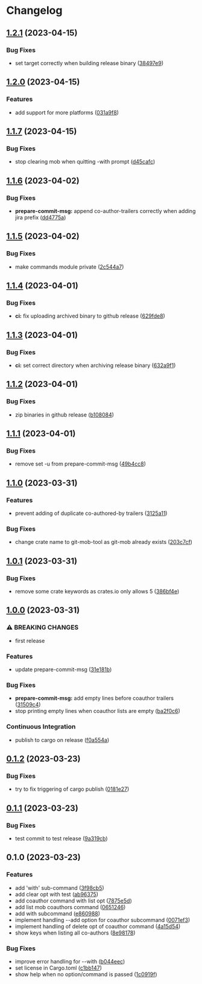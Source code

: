 # Changelog

## [1.2.1](https://github.com/Mubashwer/git-mob/compare/v1.2.0...v1.2.1) (2023-04-15)


### Bug Fixes

* set target correctly when building release binary ([38497e9](https://github.com/Mubashwer/git-mob/commit/38497e942afdd27a9239cc88121dea84e0f3d46a))

## [1.2.0](https://github.com/Mubashwer/git-mob/compare/v1.1.7...v1.2.0) (2023-04-15)


### Features

* add support for more platforms ([031a9f8](https://github.com/Mubashwer/git-mob/commit/031a9f8aacaaf0d579f13e62fbf6554d52fae674))

## [1.1.7](https://github.com/Mubashwer/git-mob/compare/v1.1.6...v1.1.7) (2023-04-15)


### Bug Fixes

* stop clearing mob when quitting -with prompt ([d45cafc](https://github.com/Mubashwer/git-mob/commit/d45cafc5523c0ccd15e39d1166de6b81bd06c52c))

## [1.1.6](https://github.com/Mubashwer/git-mob/compare/v1.1.5...v1.1.6) (2023-04-02)


### Bug Fixes

* **prepare-commit-msg:** append co-author-trailers correctly when adding jira prefix ([dd4775a](https://github.com/Mubashwer/git-mob/commit/dd4775a3eda55e58fe542ee0bd2057edbea6fb4e))

## [1.1.5](https://github.com/Mubashwer/git-mob/compare/v1.1.4...v1.1.5) (2023-04-02)


### Bug Fixes

* make commands module private ([2c544a7](https://github.com/Mubashwer/git-mob/commit/2c544a7c95dee44f61cd6c03aa3f8f408fa29eef))

## [1.1.4](https://github.com/Mubashwer/git-mob/compare/v1.1.3...v1.1.4) (2023-04-01)


### Bug Fixes

* **ci:** fix uploading archived binary to github release ([629fde8](https://github.com/Mubashwer/git-mob/commit/629fde8cd18f9beb8498753be93a33434ae978fe))

## [1.1.3](https://github.com/Mubashwer/git-mob/compare/v1.1.2...v1.1.3) (2023-04-01)


### Bug Fixes

* **ci:** set correct directory when archiving release binary ([632a9f1](https://github.com/Mubashwer/git-mob/commit/632a9f1fc38bedeba118241c3e270693b15d967c))

## [1.1.2](https://github.com/Mubashwer/git-mob/compare/v1.1.1...v1.1.2) (2023-04-01)


### Bug Fixes

* zip binaries in github release ([b108084](https://github.com/Mubashwer/git-mob/commit/b108084dd878ebeb145eab02fe9f9fc1c1d37aef))

## [1.1.1](https://github.com/Mubashwer/git-mob/compare/v1.1.0...v1.1.1) (2023-04-01)


### Bug Fixes

* remove set -u from prepare-commit-msg ([49b4cc8](https://github.com/Mubashwer/git-mob/commit/49b4cc8564ffb674844c143a409a676c308b02d6))

## [1.1.0](https://github.com/Mubashwer/git-mob/compare/v1.0.1...v1.1.0) (2023-03-31)


### Features

* prevent adding of duplicate co-authored-by trailers ([3125a11](https://github.com/Mubashwer/git-mob/commit/3125a117fbd0af241b29ad09fe98bad1d4d9b63a))


### Bug Fixes

* change crate name to git-mob-tool as git-mob already exists ([203c7cf](https://github.com/Mubashwer/git-mob/commit/203c7cfe1847b15464a77dceca3b1c63343af4c6))

## [1.0.1](https://github.com/Mubashwer/git-mob/compare/v1.0.0...v1.0.1) (2023-03-31)


### Bug Fixes

* remove some crate keywords as crates.io only allows 5 ([386bf4e](https://github.com/Mubashwer/git-mob/commit/386bf4eba9788e6d608e1eb5027c3f02e8068dd7))

## [1.0.0](https://github.com/Mubashwer/git-mob/compare/v0.1.2...v1.0.0) (2023-03-31)


### ⚠ BREAKING CHANGES

* first release

### Features

* update prepare-commit-msg ([31e181b](https://github.com/Mubashwer/git-mob/commit/31e181bf62d7d925ea592dafe5647d856b6d9a95))


### Bug Fixes

* **prepare-commit-msg:** add empty lines before coauthor trailers ([31509c4](https://github.com/Mubashwer/git-mob/commit/31509c40e50d3a5149cbea95b8c44762e6a4ba3c))
* stop printing empty lines when coauthor lists are empty ([ba2f0c6](https://github.com/Mubashwer/git-mob/commit/ba2f0c6e7936e8fd5b248cb4727b83e81c441dc7))


### Continuous Integration

* publish to cargo on release ([f0a554a](https://github.com/Mubashwer/git-mob/commit/f0a554ab9a4dff54eb024afd04ee16087520a212))

## [0.1.2](https://github.com/Mubashwer/git-mob/compare/v0.1.1...v0.1.2) (2023-03-23)


### Bug Fixes

* try to fix triggering of cargo publish ([0181e27](https://github.com/Mubashwer/git-mob/commit/0181e27842bbecc7b057e08caf0a23ddc22da736))

## [0.1.1](https://github.com/Mubashwer/git-mob/compare/v0.1.0...v0.1.1) (2023-03-23)


### Bug Fixes

* test commit to test release ([9a319cb](https://github.com/Mubashwer/git-mob/commit/9a319cb96ef4483f020efb00a2aa6b101f400c12))

## 0.1.0 (2023-03-23)


### Features

* add 'with' sub-command ([3f98cb5](https://github.com/Mubashwer/git-mob/commit/3f98cb5bfec5d63eb419d5b895a59004c7d1db3e))
* add clear opt with test ([ab96375](https://github.com/Mubashwer/git-mob/commit/ab963752d15124880bfa361175c355da8def3e7f))
* add coauthor command with list opt ([7875e5d](https://github.com/Mubashwer/git-mob/commit/7875e5d80e19cc1c7f34e4a57ad67f507fd7a1bd))
* add list mob coauthors command ([0651246](https://github.com/Mubashwer/git-mob/commit/065124682b6a45f59059e607f83db349e8068ba1))
* add with subcommand ([e860988](https://github.com/Mubashwer/git-mob/commit/e8609882d42ceed6e27aa3ce0e93a4e68bcad8ac))
* implement handling --add option for coauthor subcommand ([0071ef3](https://github.com/Mubashwer/git-mob/commit/0071ef31310132cced2a4574ecfdd946d28bfd28))
* implement handling of delete opt of coauthor command ([4a15d54](https://github.com/Mubashwer/git-mob/commit/4a15d54b7ddce2c77336f3e02ee3eecc271e4ab9))
* show keys when listing all co-authors ([8e98178](https://github.com/Mubashwer/git-mob/commit/8e9817862fba21859756a52863a3cd7280b256ef))


### Bug Fixes

* improve error handling for --with ([b044eec](https://github.com/Mubashwer/git-mob/commit/b044eec50ebc67ad62012f32f64c86e391996eef))
* set  license in Cargo.toml ([c1bb147](https://github.com/Mubashwer/git-mob/commit/c1bb1476fd932022ece5b2f4bccf86ea4399377e))
* show help when no option/command is passed ([1c0919f](https://github.com/Mubashwer/git-mob/commit/1c0919fdbc0a50e0370005c20dbaff2c2cce2be1))
